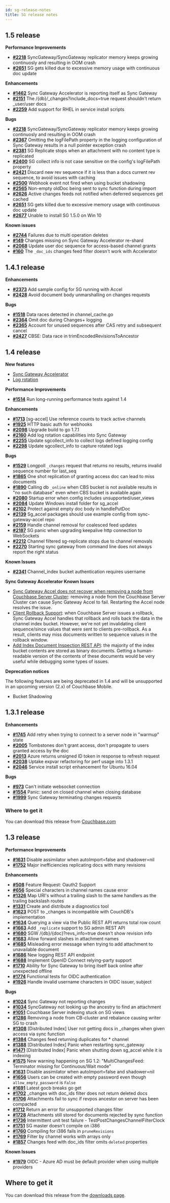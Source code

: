 ```yaml
---
id: sg-release-notes
title: SG release notes
---
```


## 1.5 release

__Performance Improvements__

- [__#2218__](https://github.com/couchbase/sync_gateway/issues/2218) SyncGateway/SyncGateway replicator memory keeps growing continuosly and resulting in OOM crash
- [__#2651__](https://github.com/couchbase/sync_gateway/issues/2651) SG gets killed due to excessive memory usage with continuous doc update

__Enhancements__

- [__#1462__](https://github.com/couchbase/sync_gateway/issues/1462) Sync Gateway Accelerator is reporting itself as Sync Gateway
- [__#2151__](https://github.com/couchbase/sync_gateway/issues/2151) The /{db}/\_changes?include_docs=true request shouldn't return _user/user docs
- [__#2259__](https://github.com/couchbase/sync_gateway/issues/2259) Add support for RHEL in service install scripts

__Bugs__

- [__#2218__](https://github.com/couchbase/sync_gateway/issues/2218) SyncGateway/SyncGateway replicator memory keeps growing continuosly and resulting in OOM crash
- [__#2367__](https://github.com/couchbase/sync_gateway/issues/2367) Omitting the logFilePath property in the logging configuration of Sync Gateway results in a null pointer exception crash
- [__#2381__](https://github.com/couchbase/sync_gateway/issues/2381) SG Replicate stops when an attachment with no content type is replicated
- [__#2400__](https://github.com/couchbase/sync_gateway/issues/2400) SG collect info is not case sensitive on the config's logFilePath property
- [__#2421__](https://github.com/couchbase/sync_gateway/issues/2421) Discard new rev sequence if it is less than a docs current rev sequence, to avoid issues with caching
- [__#2500__](https://github.com/couchbase/sync_gateway/issues/2500) Webhook event not fired when using bucket shadowing
- [__#2565__](https://github.com/couchbase/sync_gateway/issues/2565) Non-empty oldDoc being sent to sync function during import
- [__#2626__](https://github.com/couchbase/sync_gateway/issues/2626) Active changes feeds not notified when deferred sequences get cached
- [__#2651__](https://github.com/couchbase/sync_gateway/issues/2651) SG gets killed due to excessive memory usage with continuous doc update
- [__#2677__](https://github.com/couchbase/sync_gateway/issues/2677) Unable to install SG 1.5.0 on Win 10

__Known issues__

- [__#2744__](https://github.com/couchbase/sync_gateway/pull/2744) Failures due to multi operation deletes
- [__#149__](https://github.com/couchbaselabs/sync-gateway-accel/issues/149) Changes missing on Sync Gateway Accelerator re-shard
- [__#2068__](https://github.com/couchbase/sync_gateway/issues/2068) Update user doc sequence for access-based channel grants
- [__#160__](https://github.com/couchbaselabs/sync-gateway-accel/issues/160) The `_doc_ids` changes feed filter doesn't work with Accelerator

## 1.4.1 release

__Enhancements__

- [__#2373__](https://github.com/couchbase/sync_gateway/issues/2373) Add sample config for SG running with Accel
- [__#2428__](https://github.com/couchbase/sync_gateway/issues/2428) Avoid document body unmarshalling on changes requests

__Bugs__

- [__#1518__](https://github.com/couchbase/sync_gateway/issues/1518) Data races detected in channel_cache.go
- [__#2364__](https://github.com/couchbase/sync_gateway/issues/2364) Omit doc during Changes+ logging
- [__#2365__](https://github.com/couchbase/sync_gateway/issues/2365) Account for unused sequences after CAS retry and subsequent cancel
- [__#2427__](https://github.com/couchbase/sync_gateway/issues/2427) CBSE: Data race in trimEncodedRevisionsToAncestor

## 1.4 release

__New features__

- [Sync Gateway Accelerator](../../guides/sync-gateway/accelerator.html)
- [Log rotation](../../guides/sync-gateway/deployment/index.html#built-in-log-rotation)

__Performance Improvements__

- [__#1514__](https://github.com/couchbase/sync_gateway/issues/1514) Run long-running performance tests against 1.4

__Enhancements__

- [__#1713__](https://github.com/couchbase/sync_gateway/issues/1713) [sg-accel] Use reference counts to track active channels
- [__#1925__](https://github.com/couchbase/sync_gateway/issues/1925) HTTP basic auth for webhooks
- [__#2098__](https://github.com/couchbase/sync_gateway/issues/2098) Upgrade build to go 1.7.1
- [__#2160__](https://github.com/couchbase/sync_gateway/issues/2160) Add log rotation capabilities into Sync Gateway
- [__#2255__](https://github.com/couchbase/sync_gateway/issues/2255) Update sgcollect_info to collect logs defined logging config
- [__#2298__](https://github.com/couchbase/sync_gateway/issues/2298) Update sgcollect_info to capture rotated logs

__Bugs__

- [__#1529__](https://github.com/couchbase/sync_gateway/issues/1529) Longpoll `_changes` request that returns no results, returns invalid sequence number for last_seq
- [__#1865__](https://github.com/couchbase/sync_gateway/issues/1865) One shot replication of granting access doc can lead to miss documents
- [__#1890__](https://github.com/couchbase/sync_gateway/issues/1890) Calling db `_online` when CBS bucket is not available results in "no such database" even when CBS bucket is available again
- [__#2080__](https://github.com/couchbase/sync_gateway/issues/2080) Startup error when config includes unsupported/user_views
- [__#2084__](https://github.com/couchbase/sync_gateway/issues/2084) Update Windows install folder for sg_accel
- [__#2102__](https://github.com/couchbase/sync_gateway/issues/2102) Protect against empty doc body in handlePutDoc
- [__#2139__](https://github.com/couchbase/sync_gateway/issues/2139) Sg_accel packages should use example config from sync-gateway-accel repo
- [__#2159__](https://github.com/couchbase/sync_gateway/issues/2159) Handle channel removal for coalesced feed updates
- [__#2187__](https://github.com/couchbase/sync_gateway/issues/2187) SG panic when upgrading keepalive http connection to WebSockets
- [__#2212__](https://github.com/couchbase/sync_gateway/issues/2212) Channel filtered sg-replicate stops due to channel removals
- [__#2270__](https://github.com/couchbase/sync_gateway/issues/2270) Starting sync gateway from command line does not always report the right status

__Known Issues__

- [__#2341__](https://github.com/couchbase/sync_gateway/issues/2341) Channel_index bucket authentication requires username

__Sync Gateway Accelerator Known Issues__

- [Sync Gateway Accel does not recover when removing a node from Couchbase Server Cluster](https://github.com/couchbaselabs/sync-gateway-accel/issues/17): removing a node from the Couchbase Server Cluster can cause Sync Gateway Accel to fail. Restarting the Accel node resolves the issue.
- [Client Rollback Support](https://github.com/couchbaselabs/sync-gateway-accel/issues/10): when Couchbase Server issues a rollback, Sync Gateway Accel handles that rollback and rolls back the data in the channel index bucket. However, we're not yet invalidating client sequence/since values that were sent to clients pre-rollback. As a result, clients may miss documents written to sequence values in the rollback window.
- [Add Index Document Inspection REST API](https://github.com/couchbaselabs/sync-gateway-accel/issues/126): the majority of the index bucket contents are stored as binary documents. Getting a human-readable version of the contents of these documents would be very useful while debugging some types of issues.

__Deprecation notices__

The following features are being deprecated in 1.4 and will be unsupported in an upcoming version (2.x) of Couchbase 
Mobile.

- Bucket Shadowing

## 1.3.1 release

**Enhancements**

- [**#1745**](https://github.com/couchbase/sync_gateway/issues/1745) Add retry when trying to connect to a server node in "warmup" state
- [**#2005**](https://github.com/couchbase/sync_gateway/issues/2005) Tombstones don't grant access, don't propagate to users granted access by the doc
- [**#2013**](https://github.com/couchbase/sync_gateway/issues/2013) Azure returns unsigned ID token in response to refresh request
- [**#2038**](https://github.com/couchbase/sync_gateway/issues/2038) Uptake expvar refactoring for perf usage into 1.3.1
- [**#2046**](https://github.com/couchbase/sync_gateway/issues/2046) Service install script enhancement for Ubuntu 16.04

**Bugs**

- [**#973**](https://github.com/couchbase/sync_gateway/issues/973) Can't initiate websocket connection
- [**#1554**](https://github.com/couchbase/sync_gateway/issues/1554) Panic: send on closed channel when closing database
- [**#1999**](https://github.com/couchbase/sync_gateway/issues/1999) Sync Gateway terminating changes requests

### Where to get it

You can download this release from [Couchbase.com](http://www.couchbase.com/nosql-databases/downloads#Couchbase_Mobile)


## 1.3 release

__Performance Improvements__

- [__#1631__](https://github.com/couchbase/sync_gateway/issues/1631) Disable assimilator when autoImport=false and shadower=nil
- [__#1752__](https://github.com/couchbase/sync_gateway/issues/1752) Major inefficiencies replicating docs with many revisions

__Enhancements__

- [__#508__](https://github.com/couchbase/sync_gateway/issues/508) Feature Request:  Oauth2 Support
- [__#656__](https://github.com/couchbase/sync_gateway/issues/656) Special characters in channel names cause error
- [__#1326__](https://github.com/couchbase/sync_gateway/issues/1326) Map URI's without a trailing slash to the same handlers as the trailing backslash routes
- [__#1331__](https://github.com/couchbase/sync_gateway/issues/1331) Create and distribute a diagnostics tool
- [__#1623__](https://github.com/couchbase/sync_gateway/issues/1623) POST to _changes is incompatible with CouchDB's implementation
- [__#1634__](https://github.com/couchbase/sync_gateway/issues/1634) Querying a view via the Public REST API returns total row count
- [__#1663__](https://github.com/couchbase/sync_gateway/issues/1663) Add `_replicate` support to SG admin REST API
- [__#1680__](https://github.com/couchbase/sync_gateway/issues/1680) SGW /{db}/{doc}?revs_info=true doesn't show revision info
- [__#1683__](https://github.com/couchbase/sync_gateway/issues/1683) Allow forward slashes in attachment names
- [__#1685__](https://github.com/couchbase/sync_gateway/issues/1685) Misleading error message when trying to add attachment to unavailable document
- [__#1686__](https://github.com/couchbase/sync_gateway/issues/1686) New logging REST API endpoint
- [__#1688__](https://github.com/couchbase/sync_gateway/issues/1688) Implement OpenID Connect relying-party support
- [__#1710__](https://github.com/couchbase/sync_gateway/issues/1710) Ability for Sync Gateway to bring itself back online after unexpected offline
- [__#1774__](https://github.com/couchbase/sync_gateway/issues/1774) Functional tests for OIDC authentication
- [__#1926__](https://github.com/couchbase/sync_gateway/issues/1926) Handle invalid username characters in OIDC issuer, subject

__Bugs__

- [__#1024__](https://github.com/couchbase/sync_gateway/issues/1024) Sync Gateway not reporting changes
- [__#1034__](https://github.com/couchbase/sync_gateway/issues/1034) SyncGateway not looking up the ancestry to find an attachment
- [__#1051__](https://github.com/couchbase/sync_gateway/issues/1051) Couchbase Server indexing stuck on SG views
- [__#1286__](https://github.com/couchbase/sync_gateway/issues/1286) Removing a node from CB-cluster and rebalance causing writer SG to crash
- [__#1308__](https://github.com/couchbase/sync_gateway/issues/1308) [Distributed Index] User not getting docs in  _changes when given access via sync function
- [__#1384__](https://github.com/couchbase/sync_gateway/issues/1384) Changes feed returning duplicates for * channel
- [__#1388__](https://github.com/couchbase/sync_gateway/issues/1388) [Distributed Index] Panic when restarting sync_gateway
- [__#1471__](https://github.com/couchbase/sync_gateway/issues/1471) [Distributed Index] Panic when shutting down sg_accel while it is indexing
- [__#1575__](https://github.com/couchbase/sync_gateway/issues/1575) New warning happening on SG 1.2: "MultiChangesFeed: Terminator missing for Continuous/Wait mode"
- [__#1631__](https://github.com/couchbase/sync_gateway/issues/1631) Disable assimilator when autoImport=false and shadower=nil
- [__#1656__](https://github.com/couchbase/sync_gateway/issues/1656) Users can be created with empty password even though `allow_empty_password` is `False`
- [__#1691__](https://github.com/couchbase/sync_gateway/issues/1691) Latest gocb breaks go get
- [__#1702__](https://github.com/couchbase/sync_gateway/issues/1702) _changes with doc_ids filter does not return deleted docs
- [__#1706__](https://github.com/couchbase/sync_gateway/issues/1706) Attachments fail to sync if revpos ancestor on server has been compacted
- [__#1712__](https://github.com/couchbase/sync_gateway/issues/1712) Return an error for unsupported changes filter
- [__#1728__](https://github.com/couchbase/sync_gateway/issues/1728) Attachments still stored for documents rejected by sync function
- [__#1736__](https://github.com/couchbase/sync_gateway/issues/1736) Intermittent unit test failure - TestPostChangesChannelFilterClock
- [__#1751__](https://github.com/couchbase/sync_gateway/issues/1751) SG master doesn't compile on i386
- [__#1760__](https://github.com/couchbase/sync_gateway/issues/1760) Compiling for i386 fails in `pruneRevisions`
- [__#1769__](https://github.com/couchbase/sync_gateway/issues/1769) Filter by channel works with arrays only
- [__#1857__](https://github.com/couchbase/sync_gateway/issues/1857) Changes feed with doc_ids filter omits `deleted` properties

__Known Issues__

- [__#1979__](https://github.com/couchbase/sync_gateway/issues/1979) OIDC - Azure AD must be default provider when using multiple providers

## Where to get it

You can download this release from the [downloads page](http://www.couchbase.com/nosql-databases/downloads#couchbase-mobile).